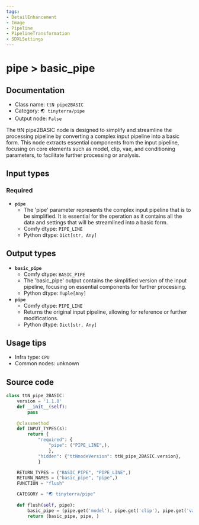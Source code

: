 ```yaml
---
tags:
- DetailEnhancement
- Image
- Pipeline
- PipelineTransformation
- SDXLSettings
---
```


# pipe > basic_pipe
## Documentation
- Class name: `ttN pipe2BASIC`
- Category: `🌏 tinyterra/pipe`
- Output node: `False`

The ttN pipe2BASIC node is designed to simplify and streamline the processing pipeline by converting a complex input pipeline into a basic form. This node extracts essential components from the input pipeline, focusing on core elements such as model, clip, vae, and conditioning parameters, to facilitate further processing or analysis.
## Input types
### Required
- **`pipe`**
    - The 'pipe' parameter represents the complex input pipeline that is to be simplified. It is essential for the operation as it contains all the data and settings that will be streamlined into a basic form.
    - Comfy dtype: `PIPE_LINE`
    - Python dtype: `Dict[str, Any]`
## Output types
- **`basic_pipe`**
    - Comfy dtype: `BASIC_PIPE`
    - The 'basic_pipe' output contains the simplified version of the input pipeline, focusing on essential components for further processing.
    - Python dtype: `Tuple[Any]`
- **`pipe`**
    - Comfy dtype: `PIPE_LINE`
    - Returns the original input pipeline, allowing for reference or further modifications.
    - Python dtype: `Dict[str, Any]`
## Usage tips
- Infra type: `CPU`
- Common nodes: unknown


## Source code
```python
class ttN_pipe_2BASIC:
    version = '1.1.0'
    def __init__(self):
        pass
    
    @classmethod
    def INPUT_TYPES(s):
        return {
            "required": {
                "pipe": ("PIPE_LINE",),
                },
            "hidden": {"ttNnodeVersion": ttN_pipe_2BASIC.version},
            }

    RETURN_TYPES = ("BASIC_PIPE", "PIPE_LINE",)
    RETURN_NAMES = ("basic_pipe", "pipe",)
    FUNCTION = "flush"

    CATEGORY = "🌏 tinyterra/pipe"
    
    def flush(self, pipe):
        basic_pipe = (pipe.get('model'), pipe.get('clip'), pipe.get('vae'), pipe.get('positive'), pipe.get('negative'))
        return (basic_pipe, pipe, )

```

